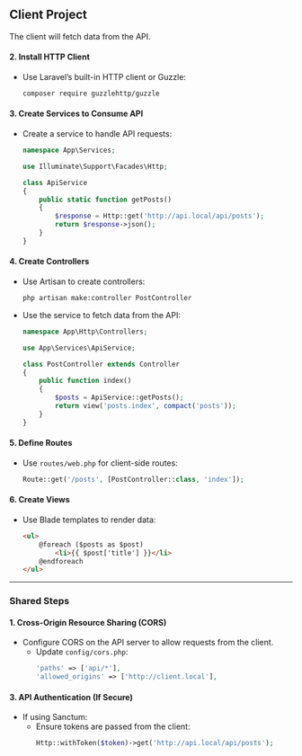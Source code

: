 
## **Client Project**
The client will fetch data from the API.

#### **2. Install HTTP Client**
- Use Laravel’s built-in HTTP client or Guzzle:
  ```bash
  composer require guzzlehttp/guzzle
  ```

#### **3. Create Services to Consume API**
- Create a service to handle API requests:
  ```php
  namespace App\Services;

  use Illuminate\Support\Facades\Http;

  class ApiService
  {
      public static function getPosts()
      {
          $response = Http::get('http://api.local/api/posts');
          return $response->json();
      }
  }
  ```

#### **4. Create Controllers**
- Use Artisan to create controllers:
  ```bash
  php artisan make:controller PostController
  ```
- Use the service to fetch data from the API:
  ```php
  namespace App\Http\Controllers;

  use App\Services\ApiService;

  class PostController extends Controller
  {
      public function index()
      {
          $posts = ApiService::getPosts();
          return view('posts.index', compact('posts'));
      }
  }
  ```

#### **5. Define Routes**
- Use `routes/web.php` for client-side routes:
  ```php
  Route::get('/posts', [PostController::class, 'index']);
  ```

#### **6. Create Views**
- Use Blade templates to render data:
  ```html
  <ul>
      @foreach ($posts as $post)
          <li>{{ $post['title'] }}</li>
      @endforeach
  </ul>
  ```

---

### **Shared Steps**
#### **1. Cross-Origin Resource Sharing (CORS)**
- Configure CORS on the API server to allow requests from the client.
  - Update `config/cors.php`:
    ```php
    'paths' => ['api/*'],
    'allowed_origins' => ['http://client.local'],
    ```

#### **3. API Authentication (If Secure)**
- If using Sanctum:
  - Ensure tokens are passed from the client:
    ```php
    Http::withToken($token)->get('http://api.local/api/posts');
    ```
